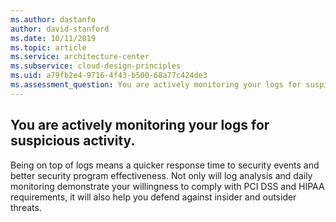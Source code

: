 ```yaml
---
ms.author: dastanfo
author: david-stanford
ms.date: 10/11/2019
ms.topic: article
ms.service: architecture-center
ms.subservice: cloud-design-principles
ms.uid: a79fb2e4-9716-4f43-b500-68a77c424de3
ms.assessment_question: You are actively monitoring your logs for suspicious activity.
---
```

## You are actively monitoring your logs for suspicious activity.

Being on top of logs means a quicker response time to security events and better security program effectiveness. Not only will log analysis and daily monitoring demonstrate your willingness to comply with PCI DSS and HIPAA requirements, it will also help you defend against insider and outsider threats.
